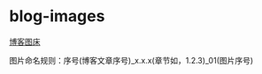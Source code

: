 # blog-images
[博客图床](https://picx.xpoet.cn/#/upload)

图片命名规则：序号(博客文章序号)_x.x.x(章节如，1.2.3)_01(图片序号)


